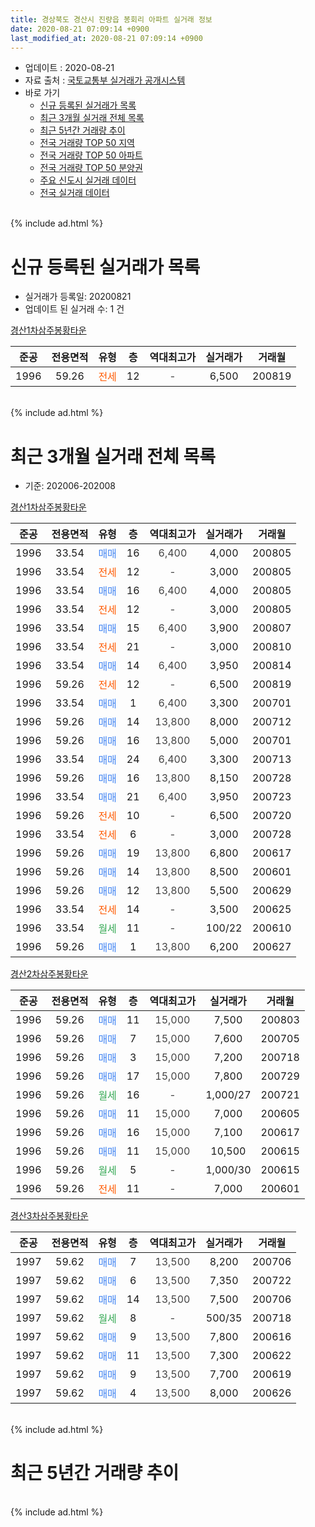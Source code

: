 ```yaml
---
title: 경상북도 경산시 진량읍 봉회리 아파트 실거래 정보
date: 2020-08-21 07:09:14 +0900
last_modified_at: 2020-08-21 07:09:14 +0900
---
```


* 업데이트 : 2020-08-21
* 자료 출처 : [국토교통부 실거래가 공개시스템](http://rt.molit.go.kr)
* 바로 가기
    * [신규 등록된 실거래가 목록](#신규-등록된-실거래가-목록)
    * [최근 3개월 실거래 전체 목록](#최근-3개월-실거래-전체-목록)
    * [최근 5년간 거래량 추이](#최근-5년간-거래량-추이)
    * [전국 거래량 TOP 50 지역](https://inasie.github.io/apt-trade-info/최근-3개월-전국에서-가장-거래가-많이-발생한-지역)
    * [전국 거래량 TOP 50 아파트](https://inasie.github.io/apt-trade-info/최근-3개월-전국에서-가장-거래가-많이-발생한-아파트)
    * [전국 거래량 TOP 50 분양권](https://inasie.github.io/apt-trade-info/최근-3개월-전국에서-가장-거래가-많이-발생한-분양권)
    * [주요 신도시 실거래 데이터](https://inasie.github.io/apt-trade-info/주요-신도시)
    * [전국 실거래 데이터](https://inasie.github.io/apt-trade-info/전국)
<br>
{% include ad.html %}
<br>

# 신규 등록된 실거래가 목록
* 실거래가 등록일: 20200821
* 업데이트 된 실거래 수: 1 건


[경산1차삼주봉황타운](https://search.naver.com/search.naver?query=%EA%B2%BD%EC%83%81%EB%B6%81%EB%8F%84+%EA%B2%BD%EC%82%B0%EC%8B%9C+%EC%A7%84%EB%9F%89%EC%9D%8D+%EB%B4%89%ED%9A%8C%EB%A6%AC+%EA%B2%BD%EC%82%B01%EC%B0%A8%EC%82%BC%EC%A3%BC%EB%B4%89%ED%99%A9%ED%83%80%EC%9A%B4)

|준공|전용면적|유형|층|역대최고가|실거래가|거래월|
|:---:|:---:|:---:|:---:|:---:|:---:|:---:|
|1996|59.26|<span style="color:#ff5a00">전세</span>|12|<span style="color:#444444">-</span>|6,500|200819|


<br>
{% include ad.html %}
<br>

# 최근 3개월 실거래 전체 목록
* 기준: 202006-202008


[경산1차삼주봉황타운](https://search.naver.com/search.naver?query=%EA%B2%BD%EC%83%81%EB%B6%81%EB%8F%84+%EA%B2%BD%EC%82%B0%EC%8B%9C+%EC%A7%84%EB%9F%89%EC%9D%8D+%EB%B4%89%ED%9A%8C%EB%A6%AC+%EA%B2%BD%EC%82%B01%EC%B0%A8%EC%82%BC%EC%A3%BC%EB%B4%89%ED%99%A9%ED%83%80%EC%9A%B4)

|준공|전용면적|유형|층|역대최고가|실거래가|거래월|
|:---:|:---:|:---:|:---:|:---:|:---:|:---:|
|1996|33.54|<span style="color:#4285f3">매매</span>|16|<span style="color:#444444">6,400</span>|4,000|200805|
|1996|33.54|<span style="color:#ff5a00">전세</span>|12|<span style="color:#444444">-</span>|3,000|200805|
|1996|33.54|<span style="color:#4285f3">매매</span>|16|<span style="color:#444444">6,400</span>|4,000|200805|
|1996|33.54|<span style="color:#ff5a00">전세</span>|12|<span style="color:#444444">-</span>|3,000|200805|
|1996|33.54|<span style="color:#4285f3">매매</span>|15|<span style="color:#444444">6,400</span>|3,900|200807|
|1996|33.54|<span style="color:#ff5a00">전세</span>|21|<span style="color:#444444">-</span>|3,000|200810|
|1996|33.54|<span style="color:#4285f3">매매</span>|14|<span style="color:#444444">6,400</span>|3,950|200814|
|1996|59.26|<span style="color:#ff5a00">전세</span>|12|<span style="color:#444444">-</span>|6,500|200819|
|1996|33.54|<span style="color:#4285f3">매매</span>|1|<span style="color:#444444">6,400</span>|3,300|200701|
|1996|59.26|<span style="color:#4285f3">매매</span>|14|<span style="color:#444444">13,800</span>|8,000|200712|
|1996|59.26|<span style="color:#4285f3">매매</span>|16|<span style="color:#444444">13,800</span>|5,000|200701|
|1996|33.54|<span style="color:#4285f3">매매</span>|24|<span style="color:#444444">6,400</span>|3,300|200713|
|1996|59.26|<span style="color:#4285f3">매매</span>|16|<span style="color:#444444">13,800</span>|8,150|200728|
|1996|33.54|<span style="color:#4285f3">매매</span>|21|<span style="color:#444444">6,400</span>|3,950|200723|
|1996|59.26|<span style="color:#ff5a00">전세</span>|10|<span style="color:#444444">-</span>|6,500|200720|
|1996|33.54|<span style="color:#ff5a00">전세</span>|6|<span style="color:#444444">-</span>|3,000|200728|
|1996|59.26|<span style="color:#4285f3">매매</span>|19|<span style="color:#444444">13,800</span>|6,800|200617|
|1996|59.26|<span style="color:#4285f3">매매</span>|14|<span style="color:#444444">13,800</span>|8,500|200601|
|1996|59.26|<span style="color:#4285f3">매매</span>|12|<span style="color:#444444">13,800</span>|5,500|200629|
|1996|33.54|<span style="color:#ff5a00">전세</span>|14|<span style="color:#444444">-</span>|3,500|200625|
|1996|33.54|<span style="color:#34a853">월세</span>|11|<span style="color:#444444">-</span>|100/22|200610|
|1996|59.26|<span style="color:#4285f3">매매</span>|1|<span style="color:#444444">13,800</span>|6,200|200627|

[경산2차삼주봉황타운](https://search.naver.com/search.naver?query=%EA%B2%BD%EC%83%81%EB%B6%81%EB%8F%84+%EA%B2%BD%EC%82%B0%EC%8B%9C+%EC%A7%84%EB%9F%89%EC%9D%8D+%EB%B4%89%ED%9A%8C%EB%A6%AC+%EA%B2%BD%EC%82%B02%EC%B0%A8%EC%82%BC%EC%A3%BC%EB%B4%89%ED%99%A9%ED%83%80%EC%9A%B4)

|준공|전용면적|유형|층|역대최고가|실거래가|거래월|
|:---:|:---:|:---:|:---:|:---:|:---:|:---:|
|1996|59.26|<span style="color:#4285f3">매매</span>|11|<span style="color:#444444">15,000</span>|7,500|200803|
|1996|59.26|<span style="color:#4285f3">매매</span>|7|<span style="color:#444444">15,000</span>|7,600|200705|
|1996|59.26|<span style="color:#4285f3">매매</span>|3|<span style="color:#444444">15,000</span>|7,200|200718|
|1996|59.26|<span style="color:#4285f3">매매</span>|17|<span style="color:#444444">15,000</span>|7,800|200729|
|1996|59.26|<span style="color:#34a853">월세</span>|16|<span style="color:#444444">-</span>|1,000/27|200721|
|1996|59.26|<span style="color:#4285f3">매매</span>|11|<span style="color:#444444">15,000</span>|7,000|200605|
|1996|59.26|<span style="color:#4285f3">매매</span>|16|<span style="color:#444444">15,000</span>|7,100|200617|
|1996|59.26|<span style="color:#4285f3">매매</span>|11|<span style="color:#444444">15,000</span>|10,500|200615|
|1996|59.26|<span style="color:#34a853">월세</span>|5|<span style="color:#444444">-</span>|1,000/30|200615|
|1996|59.26|<span style="color:#ff5a00">전세</span>|11|<span style="color:#444444">-</span>|7,000|200601|

[경산3차삼주봉황타운](https://search.naver.com/search.naver?query=%EA%B2%BD%EC%83%81%EB%B6%81%EB%8F%84+%EA%B2%BD%EC%82%B0%EC%8B%9C+%EC%A7%84%EB%9F%89%EC%9D%8D+%EB%B4%89%ED%9A%8C%EB%A6%AC+%EA%B2%BD%EC%82%B03%EC%B0%A8%EC%82%BC%EC%A3%BC%EB%B4%89%ED%99%A9%ED%83%80%EC%9A%B4)

|준공|전용면적|유형|층|역대최고가|실거래가|거래월|
|:---:|:---:|:---:|:---:|:---:|:---:|:---:|
|1997|59.62|<span style="color:#4285f3">매매</span>|7|<span style="color:#444444">13,500</span>|8,200|200706|
|1997|59.62|<span style="color:#4285f3">매매</span>|6|<span style="color:#444444">13,500</span>|7,350|200722|
|1997|59.62|<span style="color:#4285f3">매매</span>|14|<span style="color:#444444">13,500</span>|7,500|200706|
|1997|59.62|<span style="color:#34a853">월세</span>|8|<span style="color:#444444">-</span>|500/35|200718|
|1997|59.62|<span style="color:#4285f3">매매</span>|9|<span style="color:#444444">13,500</span>|7,800|200616|
|1997|59.62|<span style="color:#4285f3">매매</span>|11|<span style="color:#444444">13,500</span>|7,300|200622|
|1997|59.62|<span style="color:#4285f3">매매</span>|9|<span style="color:#444444">13,500</span>|7,700|200619|
|1997|59.62|<span style="color:#4285f3">매매</span>|4|<span style="color:#444444">13,500</span>|8,000|200626|


<br>
{% include ad.html %}
<br>

# 최근 5년간 거래량 추이


<div style="width:100%;">
    <canvas id="deal_progress" height="200"></canvas>
</div>

<script>
new Chart(document.getElementById("deal_progress"), {
    type: 'line',
    data: {
        labels: ['201508','201509','201510','201511','201512','201601','201602','201603','201604','201605','201606','201607','201608','201609','201610','201611','201612','201701','201702','201703','201704','201705','201706','201707','201708','201709','201710','201711','201712','201801','201802','201803','201804','201805','201806','201807','201808','201809','201810','201811','201812','201901','201902','201903','201904','201905','201906','201907','201908','201909','201910','201911','201912','202001','202002','202003','202004','202005','202006','202007','202008'],
        datasets: [{
            label: '매매',
            pointRadius: 1,
            data: [9, 16, 22, 9, 9, 7, 6, 6, 14, 11, 6, 12, 8, 9, 6, 8, 3, 8, 10, 6, 5, 11, 12, 4, 8, 10, 10, 6, 7, 10, 3, 12, 6, 6, 5, 3, 8, 9, 10, 12, 4, 8, 3, 11, 8, 10, 6, 6, 5, 4, 10, 8, 11, 5, 11, 10, 10, 15, 11, 12, 5],
            borderColor: "rgba(255, 201, 14, 1)",
            backgroundColor: "rgba(255, 201, 14, 0.5)",
            fill: false,
            lineTension: 0
        },{
            label: '전월세',
            pointRadius: 1,
            data: [10, 5, 9, 6, 4, 8, 6, 6, 9, 6, 6, 7, 5, 5, 7, 6, 4, 6, 9, 10, 4, 6, 7, 4, 4, 3, 6, 5, 4, 4, 9, 4, 6, 2, 4, 3, 5, 4, 7, 2, 2, 6, 6, 7, 7, 7, 7, 2, 4, 6, 3, 4, 4, 1, 8, 3, 9, 6, 4, 4, 4],
            borderColor: "rgba(0, 141, 185, 1)",
            backgroundColor: "rgba(0, 141, 185, 0.5)",
            fill: false,
            lineTension: 0
        }
        ]
    },
    options: {
        responsive: true,
        title: {
            display: false
        },
        tooltips: {
            mode: 'index',
            intersect: false
        },
        hover: {
            mode: 'nearest',
            intersect: true
        },
        scales: {
            xAxes: [{
                display: true,
                scaleLabel: {
                    display: true,
                    labelString: '년/월'
                }
            }],
            yAxes: [{
                display: true,
                ticks: {
                    suggestedMin: 0,
                },
                scaleLabel: {
                    display: true,
                    labelString: '실거래 수'
                }
            }]
        }
    }
});

</script>


<br>
{% include ad.html %}
<br>

